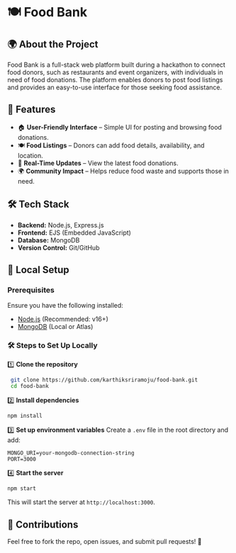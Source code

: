 # 🍽️ Food Bank

## 🌍 About the Project

Food Bank is a full-stack web platform built during a hackathon to connect food donors, such as restaurants and event organizers, with individuals in need of food donations. The platform enables donors to post food listings and provides an easy-to-use interface for those seeking food assistance.

## 🚀 Features
- 🏠 **User-Friendly Interface** – Simple UI for posting and browsing food donations.
- 🍽️ **Food Listings** – Donors can add food details, availability, and location.
- 🔄 **Real-Time Updates** – View the latest food donations.
- 🌍 **Community Impact** – Helps reduce food waste and supports those in need.

## 🛠 Tech Stack
- **Backend:** Node.js, Express.js
- **Frontend:** EJS (Embedded JavaScript)
- **Database:** MongoDB
- **Version Control:** Git/GitHub

## 🔧 Local Setup

### Prerequisites
Ensure you have the following installed:
- [Node.js](https://nodejs.org/) (Recommended: v16+)
- [MongoDB](https://www.mongodb.com/try/download/community) (Local or Atlas)

### 🛠 Steps to Set Up Locally

1️⃣ **Clone the repository**
```sh
 git clone https://github.com/karthiksriramoju/food-bank.git
 cd food-bank
```

2️⃣ **Install dependencies**
```sh
npm install
```

3️⃣ **Set up environment variables**
Create a `.env` file in the root directory and add:
```
MONGO_URI=your-mongodb-connection-string
PORT=3000
```

4️⃣ **Start the server**
```sh
npm start
```
This will start the server at `http://localhost:3000`.

## 🤝 Contributions
Feel free to fork the repo, open issues, and submit pull requests! 🚀
